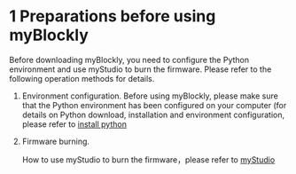 # 1 Preparations before using myBlockly

Before downloading myBlockly, you need to configure the Python environment and use myStudio to burn the firmware. Please refer to the following operation methods for details.

1. Environment configuration. Before using myBlockly, please make sure that the Python environment has been configured on your computer (for details on Python download, installation and environment configuration, please refer to [install python](../../../../10-ApplicationBasePython/10.2_320_M5-ApplicationPython/1_download.md)

2. Firmware burning.

   How to use myStudio to burn the firmware，please refer to [myStudio](../../mystudio/320m5/README.md)





